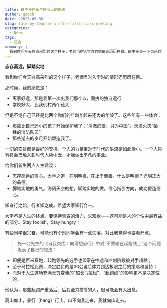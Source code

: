 ```yaml
---
title: 班主任在新生班会上的寄语
author: gaoch
date: '2023-09-06'
slug: talk-by-teacher-in-the-first-class-meeting
categories:
  - News
tags:
  - 班会
summary: |
  看到你们今天兴高采烈的这个样子，老师当时入学时的情形还历历在目。班主任谈一下自己的体会和对同学们的寄语。
---
```


**志存高远，脚踏实地**

看到你们今天兴高采烈的这个样子，老师当时入学时的情形还历历在目。

那时候，我的感觉是：

- 离家好远，那是我第一次出我们那个市，固执的独自远行
- 学校好大，比我们村两个还大

但是不觉自己已经是比两个你们的年龄加起来还大的年龄了。这些年有一些体会：

- 那些比自己还小的孩子开始保护我了；“清澈的爱，只为中国”，天津火灾“牺牲的消防队员”。
- 那些逝去的岁月开始塑造我了。

一切的安排都是最好的安排。个人的力量相对于时代的洪流是如此渺小。一个人只有将自己融入到时代大势中去，才能做出不凡的事业。

给你们新生两点人生建议：

- 志存高远的信心。大学之道，在明明德，在止于至善。什么是明德？光明正大的品德。
- 脚踏实地的勇气。海阔天空的想，脚踏实地的做。信心指引方向，成功塑造信心。

知者行之始，行者知之成。希望大家知行合一。

大学不是人生的终点。要保持青春的活力，求知欲——这可能是人的个性中最有益的部分。Stay foolish，Stay hungry！

有些同学很兴奋，可能也有个别同学会有一点失落。对此我觉得也要看开点。

> 施一公先生的《自我突围：向理想前行》中对“不要输在起跑线上”这个问题发表了自己的想法：

- 即便是百米赛跑，起跑领先的选手也常常在中途和冲刺阶段被对手超越；
- 至于马拉松比赛，决定胜负的是30公里后体力到达极限之后的策略和坚持；
- 而对于人生这场充满无穷变量的“超长马拉松”，“起跑线”的影响更不是决定性的。

他认为，那些起跑严重落后、后程全力拼搏的人，很可能会有大出息。

高山仰止，景行（hang）行止。山不向我走来，我就向山走去。